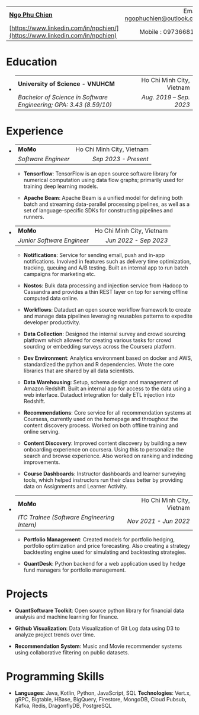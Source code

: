 |  |  |
|:---|---:|
| **[Ngo Phu Chien](https://www.linkedin.com/in/npchien/)** | Email : <ngophuchien@outlook.com> |
| [https://www.linkedin.com/in/npchien/](https://www.linkedin.com/in/npchien) | Mobile : 0973668150 |

# Education

- |  |  |
  |:---|---:|
  | **University of Science - VNUHCM** | Ho Chi Minh City, Vietnam |
  | *Bachelor of Science in Software Engineering; GPA: 3.43 (8.59/10)* | *Aug. 2019 – Sep. 2023* |

# Experience

- |                     |                           |
  |:--------------------|--------------------------:|
  | **MoMo**            | Ho Chi Minh City, Vietnam |
  | *Software Engineer* |      *Sep 2023 - Present* |

  -  **Tensorflow**: TensorFlow is an open source software library for
    numerical computation using data flow graphs; primarily used for
    training deep learning models.

  -  **Apache Beam**: Apache Beam is a unified model for defining both
    batch and streaming data-parallel processing pipelines, as well as a
    set of language-specific SDKs for constructing pipelines and
    runners.

- |                            |                           |
  |:---------------------------|--------------------------:|
  | **MoMo**                   | Ho Chi Minh City, Vietnam |
  | *Junior Software Engineer* |     *Jun 2022 - Sep 2023* |

  -  **Notifications**: Service for sending email, push and in-app
    notifications. Involved in features such as delivery time
    optimization, tracking, queuing and A/B testing. Built an internal
    app to run batch campaigns for marketing etc.

  -  **Nostos**: Bulk data processing and injection service from Hadoop
    to Cassandra and provides a thin REST layer on top for serving
    offline computed data online.

  -  **Workflows**: Dataduct an open source workflow framework to create
    and manage data pipelines leveraging reusables patterns to expedite
    developer productivity.

  -  **Data Collection**: Designed the internal survey and crowd
    sourcing platfowm which allowed for creating various tasks for crowd
    sourding or embedding surveys across the Coursera platform.

  -  **Dev Environment**: Analytics environment based on docker and AWS,
    standardized the python and R dependencies. Wrote the core libraries
    that are shared by all data scientists.

  -  **Data Warehousing**: Setup, schema design and management of Amazon
    Redshift. Built an internal app for access to the data using a web
    interface. Dataduct integration for daily ETL injection into
    Redshift.

  -  **Recommendations**: Core service for all recommendation systems at
    Coursesa, currently used on the homepage and throughout the content
    discovery process. Worked on both offline training and online
    serving.

  -  **Content Discovery**: Improved content discovery by building a new
    onboarding experience on coursera. Using this to personalize the
    search and browse experience. Also worked on ranking and indexing
    improvements.

  -  **Course Dashboards**: Instructor dashboards and learner surveying
    tools, which helped instructors run their class better by providing
    data on Assignments and Learner Activity.

- |                                             |                           |
  |:--------------------------------------------|--------------------------:|
  | **MoMo**                                    | Ho Chi Minh City, Vietnam |
  | *ITC Trainee (Software Engineering Intern)* |     *Nov 2021 - Jun 2022* |

  -  **Portfolio Management**: Created models for portfolio hedging,
    portfolio optimization and price forecasting. Also creating a
    strategy backtesting engine used for simulating and backtesting
    strategies.

  -  **QuantDesk**: Python backend for a web application used by hedge
    fund managers for portfolio management.

# Projects

-  **QuantSoftware Toolkit**: Open source python library for financial
  data analysis and machine learning for finance.

-  **Github Visualization**: Data Visualization of Git Log data using D3
  to analyze project trends over time.

-  **Recommendation System**: Music and Movie recommender systems using
  collaborative filtering on public datasets.

# Programming Skills

-  **Languages**: Java, Kotlin, Python, JavaScript, SQL
  **Technologies**: Vert.x, gRPC, Bigtable, HBase, BigQuery, Firestore,
  MongoDB, Cloud Pubsub, Kafka, Redis, DragonflyDB, PostgreSQL
